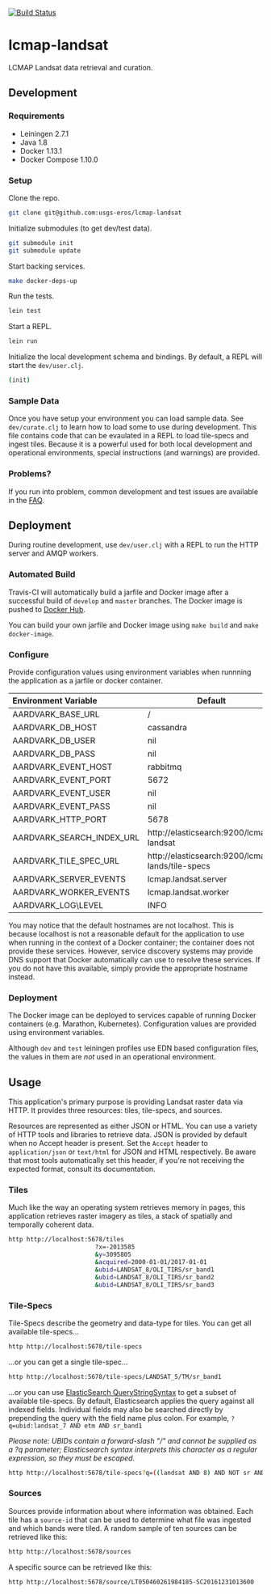 [![Build Status](https://travis-ci.org/USGS-EROS/lcmap-landsat.svg?branch=develop)](https://travis-ci.org/USGS-EROS/lcmap-landsat)

# lcmap-landsat

LCMAP Landsat data retrieval and curation.

## Development

### Requirements

* Leiningen 2.7.1
* Java 1.8
* Docker 1.13.1
* Docker Compose 1.10.0

### Setup

Clone the repo.

```bash
git clone git@github.com:usgs-eros/lcmap-landsat
```

Initialize submodules (to get dev/test data).

```bash
git submodule init
git submodule update
```

Start backing services.

```bash
make docker-deps-up
```

Run the tests.

```bash
lein test
```

Start a REPL.

```bash
lein run
```

Initialize the local development schema and bindings. By default, a REPL will start the `dev/user.clj`.

```bash
(init)
```

### Sample Data

Once you have setup your environment you can load sample data. See `dev/curate.clj` to learn how to load some to use during development. This file contains code that can be evaulated in a REPL to load tile-specs and ingest tiles. Because it is a powerful used for both local development and operational environments, special instructions (and warnings) are provided.

### Problems?

If you run into problem, common development and test issues are available in the [FAQ][3].

## Deployment

During routine development, use `dev/user.clj` with a REPL to run the HTTP server and AMQP workers.

### Automated Build

Travis-CI will automatically build a jarfile and Docker image after a successful build of `develop` and `master` branches. The Docker image is pushed to [Docker Hub][2].

You can build your own jarfile and Docker image using `make build` and `make docker-image`.

### Configure

Provide configuration values using environment variables when runnning the application as a jarfile or docker container.

| Environment Variable          | Default    |
|:----------------------------- | ---------- |
| AARDVARK\_BASE\_URL           | /          |
| AARDVARK\_DB\_HOST            | cassandra  |
| AARDVARK\_DB\_USER            | nil        |
| AARDVARK\_DB\_PASS            | nil        |
| AARDVARK\_EVENT\_HOST         | rabbitmq   |
| AARDVARK\_EVENT\_PORT         | 5672       |
| AARDVARK\_EVENT\_USER         | nil        |
| AARDVARK\_EVENT\_PASS         | nil        |
| AARDVARK\_HTTP\_PORT          | 5678       |
| AARDVARK\_SEARCH\_INDEX\_URL  | http://elasticsearch:9200/lcmap-landsat |
| AARDVARK\_TILE\_SPEC\_URL     | http://elasticsearch:9200/lcmap-lands/tile-specs |
| AARDVARK\_SERVER\_EVENTS      | lcmap.landsat.server |
| AARDVARK\_WORKER\_EVENTS      | lcmap.landsat.worker |
| AARDVARK\_LOG\LEVEL           | INFO       |

You may notice that the default hostnames are not localhost. This is because localhost is not a reasonable default for the application to use when running in the context of a Docker container; the container does not provide these services. However, service discovery systems may provide DNS support that Docker automatically can use to resolve these services. If you do not have this available, simply provide the appropriate hostname instead.

### Deployment

The Docker image can be deployed to services capable of running Docker containers (e.g. Marathon, Kubernetes). Configuration values are provided using environment variables.

Although `dev` and `test` leiningen profiles use EDN based configuration files, the values in them are *not* used in an operational environment.

## Usage

This application's primary purpose is providing Landsat raster data via HTTP. It provides three resources: tiles, tile-specs, and sources.

Resources are represented as either JSON or HTML. You can use a variety of HTTP tools and libraries to retrieve data. JSON is provided by default when no Accept header is present. Set the `Accept` header to `application/json` or `text/html` for JSON and HTML respectively. Be aware that most tools automatically set this header, if you're not receiving the expected format, consult its documentation.

### Tiles

Much like the way an operating system retrieves memory in pages, this application retrieves raster imagery as tiles, a stack of spatially and temporally coherent data.

```bash
http http://localhost:5678/tiles
                        ?x=-2013585
                        &y=3095805
                        &acquired=2000-01-01/2017-01-01
                        &ubid=LANDSAT_8/OLI_TIRS/sr_band1
                        &ubid=LANDSAT_8/OLI_TIRS/sr_band2
                        &ubid=LANDSAT_8/OLI_TIRS/sr_band3
```

### Tile-Specs

Tile-Specs describe the geometry and data-type for tiles. You can get all available tile-specs...

```bash
http http://localhost:5678/tile-specs
```

...or you can get a single tile-spec...

```bash
http http://localhost:5678/tile-specs/LANDSAT_5/TM/sr_band1
```

...or you can use [ElasticSearch QueryStringSyntax][4] to get a subset of available tile-specs. By default, Elasticsearch applies the query against all indexed fields. Individual fields may also be searched directly by prepending the query with the field name plus colon. For example, `?q=ubid:landsat_7 AND etm AND sr_band1`

*Please note: UBIDs contain a forward-slash "/" and cannot be supplied as a ?q parameter; Elasticsearch syntax interprets this character as a regular expression, so they must be escaped.*

```bash
http http://localhost:5678/tile-specs?q=((landsat AND 8) AND NOT sr AND (band1 OR band2 OR band3))
```

### Sources

Sources provide information about where information was obtained. Each tile has a `source-id` that can be used to determine what file was ingested and which bands were tiled. A random sample of ten sources can be retrieved like this:

```bash
http http://localhost:5678/sources
```

A specific source can be retrieved like this:

```bash
http http://localhost:5678/source/LT050460261984185-SC20161231013600
```

[1]: https://github.com/USGS-EROS/lcmap-landsat/blob/develop/resources/shared/lcmap-landsat.edn "Configuration File"
[2]: https://hub.docker.com/r/usgseros/lcmap-landsat/ "Docker Image"
[3]: docs/DevFAQ.md "Developers Frequently Asked Questions"
[4]: https://www.elastic.co/guide/en/elasticsearch/reference/current/query-dsl-query-string-query.html#query-string-syntax "Elasticsearch query syntax"
